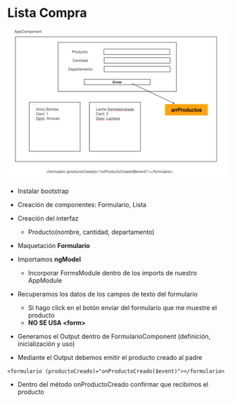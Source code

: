 # Lista Compra

![./listacompra.png](./listacompra.png)

- Instalar bootstrap

- Creación de componentes: Formulario, Lista

- Creación del interfaz
    - Producto(nombre, cantidad, departamento)

- Maquetación **Formulario**

- Importamos **ngModel**
    - Incorporar FormsModule dentro de los imports de nuestro AppModule

- Recuperamos los datos de los campos de texto del formulario
    - Si hago click en el botón enviar del formulario que me muestre el producto
    - **NO SE USA \<form\>**

- Generamos el Output dentro de FormularioComponent (definición, inicialización y uso)
- Mediante el Output debemos emitir el producto creado al padre

```
<formulario (productoCreado)="onProductoCreado($event)"></formulario>
```
- Dentro del método onProductoCreado confirmar que recibimos el producto